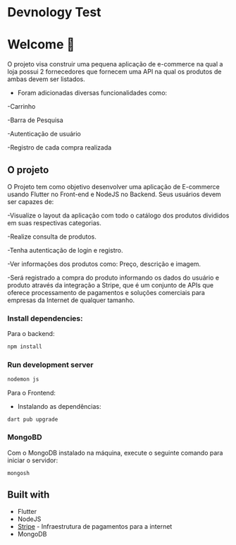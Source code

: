 # Devnology Test

##

# Welcome 👋

O projeto visa construir uma pequena aplicação de e-commerce na qual a loja possui 2 fornecedores que fornecem uma API na qual os produtos de ambas devem ser listados.

- Foram adicionadas diversas funcionalidades como:

-Carrinho

-Barra de Pesquisa

-Autenticação de usuário

-Registro de cada compra realizada

## O projeto

O Projeto tem como objetivo desenvolver uma aplicação de E-commerce usando Flutter no Front-end e NodeJS no Backend.
Seus usuários devem ser capazes de:

-Visualize o layout da aplicação com todo o catálogo dos produtos divididos em suas respectivas categorias.

-Realize consulta de produtos.

-Tenha autenticação de login e registro.

-Ver informações dos produtos como: Preço, descrição e imagem.

-Será registrado a compra do produto informando os dados do usuário e produto através da integração a Stripe, que é um conjunto de APIs que oferece processamento de pagamentos e soluções comerciais para empresas da Internet de qualquer tamanho.

### Install dependencies:

Para o backend:


```bash
npm install
```

### Run development server

```bash
nodemon js
```
Para o Frontend:
- Instalando as dependências:
```
dart pub upgrade
```

### MongoBD
Com o MongoDB instalado na máquina, execute o seguinte comando para iniciar o servidor:

```
mongosh
```

## Built with

- Flutter
- NodeJS
- [Stripe](https://stripe.com/br) - Infraestrutura de pagamentos para a internet
- MongoDB
